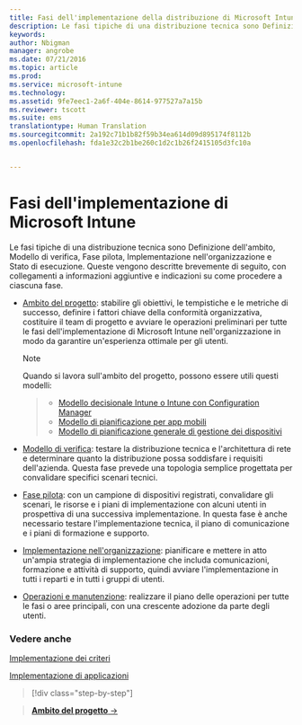 ```yaml
---
title: Fasi dell'implementazione della distribuzione di Microsoft Intune | Microsoft Intune
description: Le fasi tipiche di una distribuzione tecnica sono Definizione dell'ambito, Modello di verifica, Fase pilota, Implementazione nell'organizzazione e Stato di esecuzione.
keywords: 
author: Nbigman
manager: angrobe
ms.date: 07/21/2016
ms.topic: article
ms.prod: 
ms.service: microsoft-intune
ms.technology: 
ms.assetid: 9fe7eec1-2a6f-404e-8614-977527a7a15b
ms.reviewer: tscott
ms.suite: ems
translationtype: Human Translation
ms.sourcegitcommit: 2a192c71b1b82f59b34ea614d09d895174f8112b
ms.openlocfilehash: fda1e32c2b1be260c1d2c1b26f2415105d3fc10a


---
```



# Fasi dell'implementazione di Microsoft Intune
Le fasi tipiche di una distribuzione tecnica sono Definizione dell'ambito, Modello di verifica, Fase pilota, Implementazione nell'organizzazione e Stato di esecuzione. Queste vengono descritte brevemente di seguito, con collegamenti a informazioni aggiuntive e indicazioni su come procedere a ciascuna fase.

-   [Ambito del progetto](project-scope.md): stabilire gli obiettivi, le tempistiche e le metriche di successo, definire i fattori chiave della conformità organizzativa, costituire il team di progetto e avviare le operazioni preliminari per tutte le fasi dell'implementazione di Microsoft Intune nell'organizzazione in modo da garantire un'esperienza ottimale per gli utenti.
     > [!NOTE]           
       Quando si lavora sull'ambito del progetto, possono essere utili questi modelli:

    >- [Modello decisionale Intune o Intune con Configuration Manager](https://gallery.technet.microsoft.com/Intune-or-Intune-with-900e8a78)
    >- [Modello di pianificazione per app mobili](https://gallery.technet.microsoft.com/Mobile-app-planning-18689d59)
    >- [Modello di pianificazione generale di gestione dei dispositivi](https://gallery.technet.microsoft.com/General-device-management-334c3792)


-   [Modello di verifica](proof-of-concept.md): testare la distribuzione tecnica e l'architettura di rete e determinare quanto la distribuzione possa soddisfare i requisiti dell'azienda. Questa fase prevede una topologia semplice progettata per convalidare specifici scenari tecnici.  

-   [Fase pilota](pilot.md): con un campione di dispositivi registrati, convalidare gli scenari, le risorse e i piani di implementazione con alcuni utenti in prospettiva di una successiva implementazione.  In questa fase è anche necessario testare l'implementazione tecnica, il piano di comunicazione e i piani di formazione e supporto.
-   [Implementazione nell'organizzazione](enterprise-rollout.md): pianificare e mettere in atto un'ampia strategia di implementazione che includa comunicazioni, formazione e attività di supporto, quindi avviare l'implementazione in tutti i reparti e in tutti i gruppi di utenti.

-   [Operazioni e manutenzione](operations-and-maintenance.md): realizzare il piano delle operazioni per tutte le fasi o aree principali, con una crescente adozione da parte degli utenti.

### Vedere anche

[Implementazione dei criteri](policy-rollout.md)

[Implementazione di applicazioni](application-rollout.md)


<!--
These should be linked to topics in the plan & design section once it is back in the TOC
## Rolling out policies and apps
These topics will help you plan for the rollout of new policies and apps:
-   **[Roll out policies](policy-rollout.md)**

-   **[Roll out apps](application-rollout.md)**
-->


>[!div class="step-by-step"]

>[**Ambito del progetto** &rarr;](project-scope.md)  



<!--HONumber=Jul16_HO4-->


